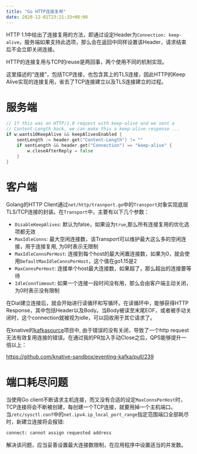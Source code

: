 ```yaml
---
title: "Go HTTP连接复用"
date: 2020-12-01T23:21:33+08:00
---
```


HTTP 1.1中给出了连接复用的方法，即通过设定Header为`Connection: keep-alive`，服务端如果支持此选项，那么会在返回中同样设置该Header，请求结束后不会立即关闭连接。

HTTP的连接复用与TCP的reuse是两回事，两个使用不同的机制实现。

这里描述的“连接”，包括TCP连接，也包含其上的TLS连接，因此HTTP的Keep Alive实现的连接复用，省去了TCP连接建立以及TLS连接建立的过程。

# 服务端

```go
// If this was an HTTP/1.0 request with keep-alive and we sent a
// Content-Length back, we can make this a keep-alive response ...
if w.wants10KeepAlive && keepAlivesEnabled {
	sentLength := header.get("Content-Length") != ""
	if sentLength && header.get("Connection") == "keep-alive" {
		w.closeAfterReply = false
	}
}
```

# 客户端

Golang的HTTP Client通过`net/http/trasnport.go`中的`Transport`对象实现底层TLS/TCP连接的封装。在`Transport`中，主要有以下几个参数：

* `DisableKeepAlives`: 默认为false，如果设为`true`,那么所有连接复用的优化选项都无效
* `MaxIdleConns`: 最大空闲连接数，该Transport可以维护最大这么多的空闲连接，用于连接复用, 为0时表示无限制
* `MaxIdleConnsPerHost`: 连接到每个host的最大闲置连接数，如果为0，就会使用`DefaultMaxIdleConnsPerHost`，这个值在go1.15是2
* `MaxConnsPerHost`: 连接单个host最大连接数，如果超了，那么超出的连接要等待
* `IdleConnTimeout`: 如果一个连接一段时间没有用，那么会由客户端主动关闭，为0时表示没有限制

在Dial建立连接后，就会开始进行读循环和写循环。在读循环中，能够获得HTTP Response，其中包括Header以及Body。当Body被读至末尾EOF，或者被手动关闭时，这个connection就被视为idle，可以回收用于其它请求了。

在knative的[kafkasource](https://github.com/knative-sandbox/eventing-kafka)项目中, 由于错误的没有关闭，导致了一个http request无法有效复用连接的错误。在通过我的PR加入手动Close之后，QPS能够提升一倍以上：

https://github.com/knative-sandbox/eventing-kafka/pull/239

# 端口耗尽问题

当使用Go client不断请求主机连接，而又没有合适的设定`MaxConnsPerHost`时，TCP连接将会不断被创建，每创建一个TCP连接，就要用掉一个主机端口。当`/etc/sysctl.conf`中的`net.ipv4.ip_local_port_range`指定范围端口全部耗尽时，新建立连接将会报错:

```bash
connect: cannot assign requested address
```
解决该问题，应当妥善设置最大连接数限制，在应用程序中设置适当的并发数。

